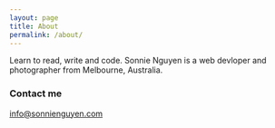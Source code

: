 ```yaml
---
layout: page
title: About
permalink: /about/
---
```


Learn to read, write and code. Sonnie Nguyen is a web devloper and photographer from Melbourne, Australia.

### Contact me

[info@sonnienguyen.com](mailto:info@sonnienguyen.com)